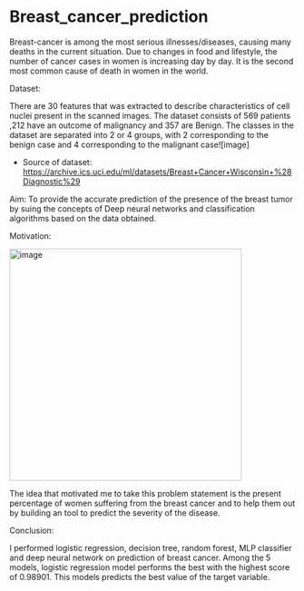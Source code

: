 # Breast_cancer_prediction
Breast-cancer is among the most serious illnesses/diseases, causing many deaths in the current situation.  Due to changes in food and lifestyle, the number of cancer cases in women is increasing day by day. It is the second most common cause of death in women in the world. 

Dataset:

There are 30 features that was extracted to describe characteristics of cell nuclei present in the scanned images. The dataset consists of 569 patients ,212 have an outcome of malignancy and 357 are Benign. The classes in the dataset are separated into 2 or 4 groups, with 2 corresponding to the benign case and 4 corresponding to the malignant case![image]

* Source of dataset: https://archive.ics.uci.edu/ml/datasets/Breast+Cancer+Wisconsin+%28Diagnostic%29

  
Aim: 
   To provide the accurate prediction of the presence of the breast tumor by suing the concepts of Deep neural networks and classification algorithms based on the data obtained.

Motivation:


<img width="409" alt="image" src="https://github.com/swarnachandran/Breast_cancer_prediction/assets/74671975/5bb7e00e-3a4e-4f5d-bfa0-e76cccbed37c">


The idea that motivated me to take this problem statement is the present percentage of women suffering from the breast cancer and to help them out by building an tool to predict the severity of the disease. 

Conclusion:

I performed logistic regression, decision tree, random forest, MLP classifier and deep neural network on prediction of breast cancer. Among the 5 models, logistic regression model performs the best with the highest score of 0.98901. This models predicts the best value of the target variable.
